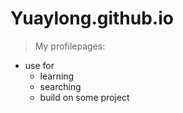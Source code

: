 # Yuaylong.github.io
> My profilepages:
- use for 
  - learning
  - searching
  - build on some project
